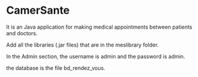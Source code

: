 # CamerSante
It is an Java application for making medical appointments between patients and doctors.


Add all the libraries (.jar files) that are in the meslibrary folder.

In the Admin section, the username is admin and the password is admin.

the database is the file bd_rendez_vous.
